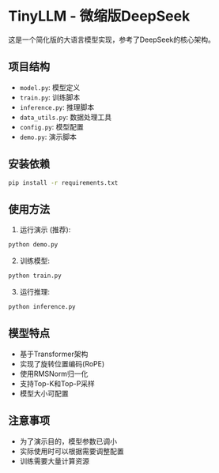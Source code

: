 # TinyLLM - 微缩版DeepSeek

这是一个简化版的大语言模型实现，参考了DeepSeek的核心架构。

## 项目结构

- `model.py`: 模型定义
- `train.py`: 训练脚本
- `inference.py`: 推理脚本
- `data_utils.py`: 数据处理工具
- `config.py`: 模型配置
- `demo.py`: 演示脚本

## 安装依赖

```bash
pip install -r requirements.txt
```

## 使用方法

1. 运行演示 (推荐):
```bash
python demo.py
```

2. 训练模型:
```bash
python train.py
```

3. 运行推理:
```bash
python inference.py
```

## 模型特点

- 基于Transformer架构
- 实现了旋转位置编码(RoPE)
- 使用RMSNorm归一化
- 支持Top-K和Top-P采样
- 模型大小可配置

## 注意事项

- 为了演示目的，模型参数已调小
- 实际使用时可以根据需要调整配置
- 训练需要大量计算资源